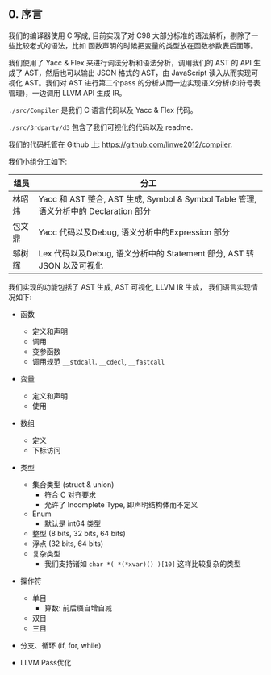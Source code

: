 ## 0. 序言

我们的编译器使用 C 写成, 目前实现了对 C98 大部分标准的语法解析，剔除了一些比较老式的语法，比如 函数声明的时候把变量的类型放在函数参数表后面等。

我们使用了 Yacc & Flex 来进行词法分析和语法分析，调用我们的 AST 的 API 生成了 AST，然后也可以输出 JSON 格式的 AST，由 JavaScript 读入从而实现可视化 AST。我们对 AST 进行第二个pass 的分析从而一边实现语义分析(如符号表管理)，一边调用 LLVM API 生成 IR。



`./src/Compiler` 是我们 C 语言代码以及 Yacc & Flex 代码。

`./src/3rdparty/d3` 包含了我们可视化的代码以及 readme.



我们的代码托管在 Github 上: https://github.com/linwe2012/compiler.



我们小组分工如下:

| 组员   | 分工                                                         |
| ------ | ------------------------------------------------------------ |
| 林昭炜 | Yacc 和 AST 整合, AST 生成, Symbol & Symbol Table 管理, 语义分析中的 Declaration 部分 |
| 包文鼎 | Yacc 代码以及Debug, 语义分析中的Expression 部分              |
| 邬树辉 | Lex 代码以及Debug, 语义分析中的 Statement 部分, AST 转 JSON 以及可视化 |



我们实现的功能包括了 AST 生成, AST 可视化, LLVM IR 生成， 我们语言实现情况如下:

- 函数
  - 定义和声明
  - 调用
  - 变参函数
  - 调用规范 `__stdcall`. `__cdecl`, `__fastcall`
- 变量
  - 定义和声明
  - 使用
- 数组
  - 定义
  - 下标访问
- 类型
  - 集合类型 (struct & union)
    - 符合 C 对齐要求
    - 允许了 Incomplete Type, 即声明结构体而不定义
  - Enum
    - 默认是 int64 类型
  - 整型 (8 bits, 32 bits, 64 bits)
  - 浮点 (32 bits, 64 bits)
  - 复杂类型
    - 我们支持诸如 `char *( *(*xvar)() )[10]` 这样比较复杂的类型
- 操作符
  - 单目
    - 算数: 前后缀自增自减
  - 双目
  - 三目

- 分支、循环 (if, for, while)
- LLVM Pass优化